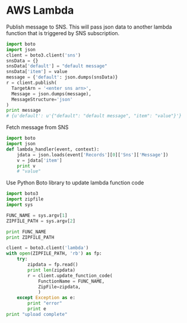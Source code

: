 # AWS Lambda 

Publish message to SNS.  This will pass json data to another lambda function that is triggered by SNS subscription.
```python
import boto
import json
client = boto3.client('sns')
snsData = {}
snsData['default'] = "default message"
snsData['item'] = value
message = {'default': json.dumps(snsData)}
r = client.publish(
  TargetArn = '<enter sns arn>',
  Message = json.dumps(message),
  MessageStructure='json'
)
print message
# {u'default': u'{"default": "default message", "item": "value"}'}
```

Fetch message from SNS
```python
import boto
import json
def lambda_handler(event, context):
    jdata = json.loads(event['Records'][0]['Sns']['Message'])
    v = jdata['item']
    print v
    # "value"
```

Use Python Boto library to update lambda function code
```python
import boto3
import zipfile
import sys

FUNC_NAME = sys.argv[1]
ZIPFILE_PATH = sys.argv[2]

print FUNC_NAME 
print ZIPFILE_PATH

client = boto3.client('lambda')
with open(ZIPFILE_PATH, 'rb') as fp:
    try:
        zipdata = fp.read() 
        print len(zipdata)
        r = client.update_function_code(
            FunctionName = FUNC_NAME,
            ZipFile=zipdata,
            )
    except Exception as e:
        print "error"
        print e
print "upload complete"
```
